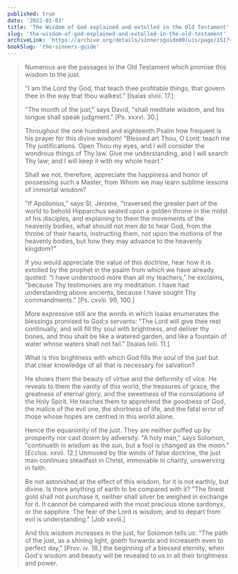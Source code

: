 ```yaml
---
published: true
date: '2022-01-03'
title: 'The Wisdom of God explained and extolled in the Old Testament'
slug: 'the-wisdom-of-god-explained-and-extolled-in-the-old-testament'
archiveLink: 'https://archive.org/details/sinnersguide00luis/page/151?view=theater'
bookSlug: 'the-sinners-guide'
---
```


> Numerous are the passages in the Old Testament which promise this wisdom to the just.
> 
> "I am the Lord thy God, that teach thee profitable things, that govern thee in the way that thou walkest." [Isaias xlviii. 17.]
> 
> "The month of the just," says David, "shall meditate wisdom, and his tongue shall speak judgment." [Ps. xxxvi. 30.]
> 
> Throughout the one hundred and eighteenth Psalm how frequent is his prayer for this divine wisdom! "Blessed art Thou, O Lord: teach me Thy justifications. Open Thou my eyes, and I will consider the wondrous things of Thy law. Give me understanding, and I will search Thy law; and I will keep it with my whole heart."
> 
> Shall we not, therefore, appreciate the happiness and honor of possessing such a Master, from Whom we may learn sublime lessons of immortal wisdom?
> 
> "If Apollonius," says St. Jerome, "traversed the greater part of the world to behold Hipparchus seated upon a golden throne in the midst of his disciples, and explaining to them the movements of the heavenly bodies, what should not men do to hear God, from the throne of their hearts, instructing them, not upon the motions of the heavenly bodies, but how they may advance to the heavenly kingdom?"
> 
> If you would appreciate the value of this doctrine, hear how it is extolled by the prophet in the psalm from which we have already quoted: "I have understood more than all my teachers," he exclaims, "because Thy testimonies are my meditation. I have had understanding above ancients, because I have sought Thy commandments." [Ps. cxviii. 99, 100.]
> 
> More expressive still are the words in which Isaias enumerates the blessings promised to God;s servants: "The Lord will give thee rest continually, and will fill thy soul with brightness, and deliver thy bones, and thou shalt be like a watered garden, and like a fountain of water whose waters shall not fail." [Isaias lviii. 11.]
> 
> What is this brightness with which God fills the soul of the just but that clear knowledge of all that is necessary for salvation?
> 
> He shows them the beauty of virtue and the deformity of vice. He reveals to them the vanity of this world, the treasures of grace, the greatness of eternal glory, and the sweetness of the consolations of the Holy Spirit. He teaches them to apprehend the goodness of God, the malice of the evil one, the shortness of life, and the fatal error of those whose hopes are centred in this world alone.
> 
> Hence the equanimity of the just. They are neither puffed up by prosperity nor cast dowm by adversity. "A holy man," says Solomon, "continueth in wisdom as the sun, but a fool is changed as the moon." [Ecclus. xxvii. 12.] Unmoved by the winds of false doctrine, the just man continues steadfast in Christ, immovable in charity, unswerving in faith.
> 
> Be not astonished at the effect of this wisdom, for it is not earthly, but divine. Is there anything of earth to be compared with it? "The finest gold shall not purchase it, neither shall silver be weighed in exchange for it. It cannot be compared with the most precious stone sardonyx, or the sapphire. The fear of the Lord is wisdom, and to depart from evil is understanding." [Job xxviii.]
> 
> And this wisdom increases in the just, for Solomon tells us: "The path of the just, as a shining light, goeth forwards and increaseth even to perfect day," [Prov. iv. 18.] the beginning of a blessed eternity, when God's wisdom and beauty will be revealed to us in all their brightness and power.
